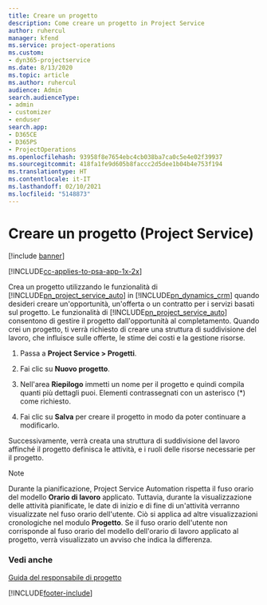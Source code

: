```yaml
---
title: Creare un progetto
description: Come creare un progetto in Project Service
author: ruhercul
manager: kfend
ms.service: project-operations
ms.custom:
- dyn365-projectservice
ms.date: 8/13/2020
ms.topic: article
ms.author: ruhercul
audience: Admin
search.audienceType:
- admin
- customizer
- enduser
search.app:
- D365CE
- D365PS
- ProjectOperations
ms.openlocfilehash: 93958f8e7654ebc4cb038ba7ca0c5e4e02f39937
ms.sourcegitcommit: 418fa1fe9d605b8faccc2d5dee1b04b4e753f194
ms.translationtype: HT
ms.contentlocale: it-IT
ms.lasthandoff: 02/10/2021
ms.locfileid: "5148873"
---
```

# <a name="create-a-project-project-service"></a>Creare un progetto (Project Service)

[!include [banner](../includes/psa-now-project-operations.md)]

[!INCLUDE[cc-applies-to-psa-app-1x-2x](../includes/cc-applies-to-psa-app-1x-2x.md)]

Crea un progetto utilizzando le funzionalità di [!INCLUDE[pn_project_service_auto](../includes/pn-project-service-auto.md)] in [!INCLUDE[pn_dynamics_crm](../includes/pn-dynamics-crm.md)] quando desideri creare un'opportunità, un'offerta o un contratto per i servizi basati sul progetto. Le funzionalità di [!INCLUDE[pn_project_service_auto](../includes/pn-project-service-auto.md)] consentono di gestire il progetto dall'opportunità al completamento. Quando crei un progetto, ti verrà richiesto di creare una struttura di suddivisione del lavoro, che influisce sulle offerte, le stime dei costi e la gestione risorse.  
  
1.  Passa a **Project Service > Progetti**.  
  
2.  Fai clic su **Nuovo progetto**.  
  
3.  Nell'area **Riepilogo** immetti un nome per il progetto e quindi compila quanti più dettagli puoi. Elementi contrassegnati con un asterisco (*) come richiesto.  
  
4.  Fai clic su **Salva** per creare il progetto in modo da poter continuare a modificarlo.  
  
Successivamente, verrà creata una struttura di suddivisione del lavoro affinché il progetto definisca le attività, e i ruoli delle risorse necessarie per il progetto.  

> [!NOTE]
> Durante la pianificazione, Project Service Automation rispetta il fuso orario del modello **Orario di lavoro** applicato. Tuttavia, durante la visualizzazione delle attività pianificate, le date di inizio e di fine di un'attività verranno visualizzate nel fuso orario dell'utente. Ciò si applica ad altre visualizzazioni cronologiche nel modulo **Progetto**. Se il fuso orario dell'utente non corrisponde al fuso orario del modello dell'orario di lavoro applicato al progetto, verrà visualizzato un avviso che indica la differenza. 
  
### <a name="see-also"></a>Vedi anche  
 [Guida del responsabile di progetto](../psa/project-manager-guide.md)


[!INCLUDE[footer-include](../includes/footer-banner.md)]